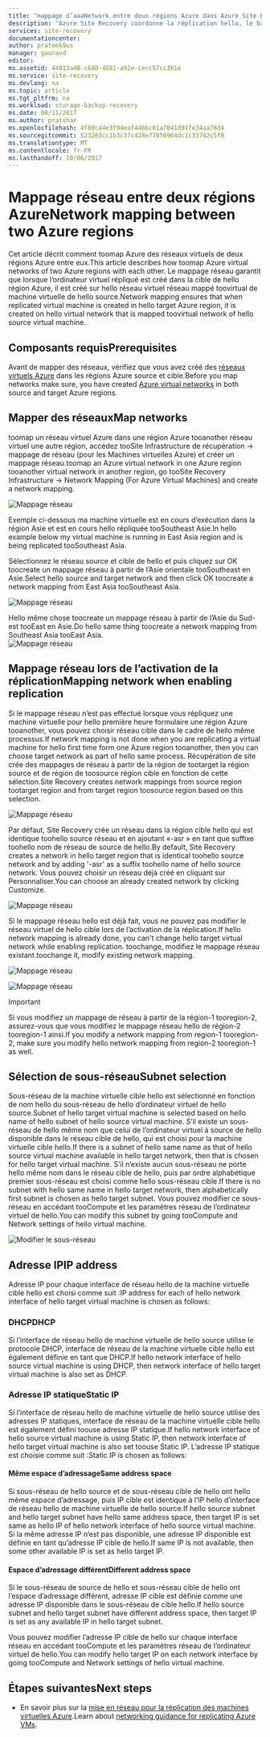 ```yaml
---
title: "mappage d’aaaNetwork entre deux régions Azure dans Azure Site Recovery | Documents Microsoft"
description: "Azure Site Recovery coordonne la réplication hello, le basculement et récupération des ordinateurs virtuels et des serveurs physiques. En savoir plus sur tooAzure de basculement ou un centre de données secondaire."
services: site-recovery
documentationcenter: 
author: prateek9us
manager: gauravd
editor: 
ms.assetid: 44813a48-c680-4581-a92e-cecc57cc3b1e
ms.service: site-recovery
ms.devlang: na
ms.topic: article
ms.tgt_pltfrm: na
ms.workload: storage-backup-recovery
ms.date: 08/11/2017
ms.author: pratshar
ms.openlocfilehash: 4f80c44e3f94eaf446bc01a7041d91fe34aa78d4
ms.sourcegitcommit: 523283cc1b3c37c428e77850964dc1c33742c5f0
ms.translationtype: MT
ms.contentlocale: fr-FR
ms.lasthandoff: 10/06/2017
---
```

# <a name="network-mapping-between-two-azure-regions"></a><span data-ttu-id="4b55c-104">Mappage réseau entre deux régions Azure</span><span class="sxs-lookup"><span data-stu-id="4b55c-104">Network mapping between two Azure regions</span></span>


<span data-ttu-id="4b55c-105">Cet article décrit comment toomap Azure des réseaux virtuels de deux régions Azure entre eux.</span><span class="sxs-lookup"><span data-stu-id="4b55c-105">This article describes how toomap Azure virtual networks of two Azure regions with each other.</span></span> <span data-ttu-id="4b55c-106">Le mappage réseau garantit que lorsque l’ordinateur virtuel répliqué est créé dans la cible de hello région Azure, il est créé sur hello réseau virtuel réseau mappé toovirtual de machine virtuelle de hello source.</span><span class="sxs-lookup"><span data-stu-id="4b55c-106">Network mapping ensures that when replicated virtual machine is created in hello target Azure region, it is created on hello virtual network that is mapped toovirtual network of hello source virtual machine.</span></span>  

## <a name="prerequisites"></a><span data-ttu-id="4b55c-107">Composants requis</span><span class="sxs-lookup"><span data-stu-id="4b55c-107">Prerequisites</span></span>
<span data-ttu-id="4b55c-108">Avant de mapper des réseaux, vérifiez que vous avez créé des [réseaux virtuels Azure](../virtual-network/virtual-networks-overview.md) dans les régions Azure source et cible.</span><span class="sxs-lookup"><span data-stu-id="4b55c-108">Before you map networks make sure, you have created [Azure virtual networks](../virtual-network/virtual-networks-overview.md) in both source and target Azure regions.</span></span>

## <a name="map-networks"></a><span data-ttu-id="4b55c-109">Mapper des réseaux</span><span class="sxs-lookup"><span data-stu-id="4b55c-109">Map networks</span></span>

<span data-ttu-id="4b55c-110">toomap un réseau virtuel Azure dans une région Azure tooanother réseau virtuel une autre région, accédez tooSite Infrastructure de récupération -> mappage de réseau (pour les Machines virtuelles Azure) et créer un mappage réseau.</span><span class="sxs-lookup"><span data-stu-id="4b55c-110">toomap an Azure virtual network in one Azure region tooanother virtual network in another region, go tooSite Recovery Infrastructure -> Network Mapping (For Azure Virtual Machines) and create a network mapping.</span></span>

![Mappage réseau](./media/site-recovery-network-mapping-azure-to-azure/network-mapping1.png)


<span data-ttu-id="4b55c-112">Exemple ci-dessous ma machine virtuelle est en cours d’exécution dans la région Asie et est en cours hello répliquée tooSoutheast Asie.</span><span class="sxs-lookup"><span data-stu-id="4b55c-112">In hello example below my virtual machine is running in East Asia region and is being replicated tooSoutheast Asia.</span></span>

<span data-ttu-id="4b55c-113">Sélectionnez le réseau source et cible de hello et puis cliquez sur OK toocreate un mappage réseau à partir de l’Asie orientale tooSoutheast en Asie.</span><span class="sxs-lookup"><span data-stu-id="4b55c-113">Select hello source and target network and then click OK toocreate a network mapping from East Asia tooSoutheast Asia.</span></span>

![Mappage réseau](./media/site-recovery-network-mapping-azure-to-azure/network-mapping2.png)


<span data-ttu-id="4b55c-115">Hello même chose toocreate un mappage réseau à partir de l’Asie du Sud-est tooEast en Asie.</span><span class="sxs-lookup"><span data-stu-id="4b55c-115">Do hello same thing toocreate a network mapping from Southeast Asia tooEast Asia.</span></span>  
![Mappage réseau](./media/site-recovery-network-mapping-azure-to-azure/network-mapping3.png)


## <a name="mapping-network-when-enabling-replication"></a><span data-ttu-id="4b55c-117">Mappage réseau lors de l’activation de la réplication</span><span class="sxs-lookup"><span data-stu-id="4b55c-117">Mapping network when enabling replication</span></span>

<span data-ttu-id="4b55c-118">Si le mappage réseau n’est pas effectué lorsque vous répliquez une machine virtuelle pour hello première heure formulaire une région Azure tooanother, vous pouvez choisir réseau cible dans le cadre de hello même processus.</span><span class="sxs-lookup"><span data-stu-id="4b55c-118">If network mapping is not done when you are replicating a virtual machine for hello first time form one Azure region tooanother, then you can choose target network as part of hello same process.</span></span> <span data-ttu-id="4b55c-119">Récupération de site crée des mappages de réseau à partir de la région de tootarget la région source et de région de toosource région cible en fonction de cette sélection.</span><span class="sxs-lookup"><span data-stu-id="4b55c-119">Site Recovery creates network mappings from source region tootarget region and from target region toosource region based on this selection.</span></span>   

![Mappage réseau](./media/site-recovery-network-mapping-azure-to-azure/network-mapping4.png)

<span data-ttu-id="4b55c-121">Par défaut, Site Recovery crée un réseau dans la région cible hello qui est identique toohello source réseau et en ajoutant «-asr » en tant que suffixe toohello nom de réseau de source de hello.</span><span class="sxs-lookup"><span data-stu-id="4b55c-121">By default, Site Recovery creates a network in hello target region that is identical toohello source network and by adding '-asr' as a suffix toohello name of hello source network.</span></span> <span data-ttu-id="4b55c-122">Vous pouvez choisir un réseau déjà créé en cliquant sur Personnaliser.</span><span class="sxs-lookup"><span data-stu-id="4b55c-122">You can choose an already created network by clicking Customize.</span></span>

![Mappage réseau](./media/site-recovery-network-mapping-azure-to-azure/network-mapping5.png)


<span data-ttu-id="4b55c-124">Si le mappage réseau hello est déjà fait, vous ne pouvez pas modifier le réseau virtuel de hello cible lors de l’activation de la réplication.</span><span class="sxs-lookup"><span data-stu-id="4b55c-124">If hello network mapping is already done, you can't change hello target virtual network while enabling replication.</span></span> <span data-ttu-id="4b55c-125">toochange, modifiez le mappage réseau existant.</span><span class="sxs-lookup"><span data-stu-id="4b55c-125">toochange it, modify existing network mapping.</span></span>  

![Mappage réseau](./media/site-recovery-network-mapping-azure-to-azure/network-mapping6.png)

![Mappage réseau](./media/site-recovery-network-mapping-azure-to-azure/modify-network-mapping.png)

> [!IMPORTANT]
> <span data-ttu-id="4b55c-128">Si vous modifiez un mappage de réseau à partir de la région-1 tooregion-2, assurez-vous que vous modifiez le mappage réseau hello de région-2 tooregion-1 ainsi.</span><span class="sxs-lookup"><span data-stu-id="4b55c-128">If you modify a network mapping from region-1 tooregion-2, make sure you modify hello network mapping from region-2 tooregion-1 as well.</span></span>
>
>


## <a name="subnet-selection"></a><span data-ttu-id="4b55c-129">Sélection de sous-réseau</span><span class="sxs-lookup"><span data-stu-id="4b55c-129">Subnet selection</span></span>
<span data-ttu-id="4b55c-130">Sous-réseau de la machine virtuelle cible hello est sélectionné en fonction de nom hello du sous-réseau de hello d’ordinateur virtuel de hello source.</span><span class="sxs-lookup"><span data-stu-id="4b55c-130">Subnet of hello target virtual machine is selected based on hello name of hello subnet of hello source virtual machine.</span></span> <span data-ttu-id="4b55c-131">S’il existe un sous-réseau de hello même nom que celui de l’ordinateur virtuel à source de hello disponible dans le réseau cible de hello, qui est choisi pour la machine virtuelle cible hello.</span><span class="sxs-lookup"><span data-stu-id="4b55c-131">If there is a subnet of hello same name as that of hello source virtual machine available in hello target network, then that is chosen for hello target virtual machine.</span></span> <span data-ttu-id="4b55c-132">S’il n’existe aucun sous-réseau ne porte hello même nom dans le réseau cible de hello, puis par ordre alphabétique premier sous-réseau est choisi comme hello sous-réseau cible.</span><span class="sxs-lookup"><span data-stu-id="4b55c-132">If there is no subnet with hello same name in hello target network, then alphabetically first subnet is chosen as hello target subnet.</span></span> <span data-ttu-id="4b55c-133">Vous pouvez modifier ce sous-réseau en accédant tooCompute et les paramètres réseau de l’ordinateur virtuel de hello.</span><span class="sxs-lookup"><span data-stu-id="4b55c-133">You can modify this subnet by going tooCompute and Network settings of hello virtual machine.</span></span>

![Modifier le sous-réseau](./media/site-recovery-network-mapping-azure-to-azure/modify-subnet.png)


## <a name="ip-address"></a><span data-ttu-id="4b55c-135">Adresse IP</span><span class="sxs-lookup"><span data-stu-id="4b55c-135">IP address</span></span>

<span data-ttu-id="4b55c-136">Adresse IP pour chaque interface de réseau hello de la machine virtuelle cible hello est choisi comme suit :</span><span class="sxs-lookup"><span data-stu-id="4b55c-136">IP address for each of hello network interface of hello target virtual machine is chosen as follows:</span></span>

### <a name="dhcp"></a><span data-ttu-id="4b55c-137">DHCP</span><span class="sxs-lookup"><span data-stu-id="4b55c-137">DHCP</span></span>
<span data-ttu-id="4b55c-138">Si l’interface de réseau hello de machine virtuelle de hello source utilise le protocole DHCP, interface de réseau de la machine virtuelle cible hello est également définie en tant que DHCP.</span><span class="sxs-lookup"><span data-stu-id="4b55c-138">If hello network interface of hello source virtual machine is using DHCP, then network interface of hello target virtual machine is also set as DHCP.</span></span>

### <a name="static-ip"></a><span data-ttu-id="4b55c-139">Adresse IP statique</span><span class="sxs-lookup"><span data-stu-id="4b55c-139">Static IP</span></span>
<span data-ttu-id="4b55c-140">Si l’interface de réseau hello de machine virtuelle de hello source utilise des adresses IP statiques, interface de réseau de la machine virtuelle cible hello est également défini toouse adresse IP statique.</span><span class="sxs-lookup"><span data-stu-id="4b55c-140">If hello network interface of hello source virtual machine is using Static IP, then network interface of hello target virtual machine is also set toouse Static IP.</span></span> <span data-ttu-id="4b55c-141">L’adresse IP statique est choisie comme suit :</span><span class="sxs-lookup"><span data-stu-id="4b55c-141">Static IP is chosen as follows:</span></span>

#### <a name="same-address-space"></a><span data-ttu-id="4b55c-142">Même espace d’adressage</span><span class="sxs-lookup"><span data-stu-id="4b55c-142">Same address space</span></span>

<span data-ttu-id="4b55c-143">Si sous-réseau de hello source et de sous-réseau cible de hello ont hello même espace d’adressage, puis IP cible est identique à l’IP hello d’interface de réseau hello de machine virtuelle de hello source.</span><span class="sxs-lookup"><span data-stu-id="4b55c-143">If hello source subnet and hello target subnet have hello same address space, then target IP is set same as hello IP of  hello network interface of hello source virtual machine.</span></span> <span data-ttu-id="4b55c-144">Si la même adresse IP n’est pas disponible, une adresse IP disponible est définie en tant qu’adresse IP cible de hello.</span><span class="sxs-lookup"><span data-stu-id="4b55c-144">If same IP is not available, then some other available IP is set as hello target IP.</span></span>

#### <a name="different-address-space"></a><span data-ttu-id="4b55c-145">Espace d’adressage différent</span><span class="sxs-lookup"><span data-stu-id="4b55c-145">Different address space</span></span>

<span data-ttu-id="4b55c-146">Si le sous-réseau de source de hello et sous-réseau cible de hello ont l’espace d’adressage différent, adresse IP cible est définie comme une adresse IP disponible dans le sous-réseau de cible hello.</span><span class="sxs-lookup"><span data-stu-id="4b55c-146">If hello source subnet and hello target subnet have different address space, then target IP is set as any available IP in hello target subnet.</span></span>

<span data-ttu-id="4b55c-147">Vous pouvez modifier l’adresse IP cible de hello sur chaque interface réseau en accédant tooCompute et les paramètres réseau de l’ordinateur virtuel de hello.</span><span class="sxs-lookup"><span data-stu-id="4b55c-147">You can modify hello target IP on each network interface by going tooCompute and Network settings of hello virtual machine.</span></span>

## <a name="next-steps"></a><span data-ttu-id="4b55c-148">Étapes suivantes</span><span class="sxs-lookup"><span data-stu-id="4b55c-148">Next steps</span></span>

- <span data-ttu-id="4b55c-149">En savoir plus sur la [mise en réseau pour la réplication des machines virtuelles Azure](site-recovery-azure-to-azure-networking-guidance.md).</span><span class="sxs-lookup"><span data-stu-id="4b55c-149">Learn about [networking guidance for replicating Azure VMs](site-recovery-azure-to-azure-networking-guidance.md).</span></span>
